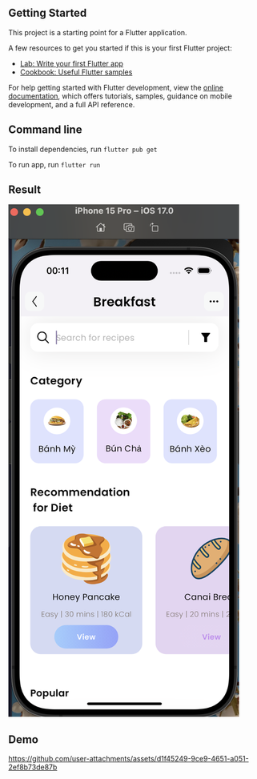 ## Getting Started

This project is a starting point for a Flutter application.

A few resources to get you started if this is your first Flutter project:

- [Lab: Write your first Flutter app](https://docs.flutter.dev/get-started/codelab)
- [Cookbook: Useful Flutter samples](https://docs.flutter.dev/cookbook)

For help getting started with Flutter development, view the
[online documentation](https://docs.flutter.dev/), which offers tutorials,
samples, guidance on mobile development, and a full API reference.

## Command line
To install dependencies, run `flutter pub get`

To run app, run `flutter run`

## Result

![alt text](image.png)

## Demo


https://github.com/user-attachments/assets/d1f45249-9ce9-4651-a051-2ef8b73de87b


